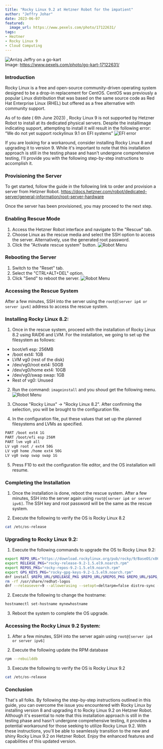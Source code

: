 ```yaml
---
title: "Rocky Linux 9.2 at Hetzner Robot for the impatient"
author: "Jeffry Johar"
date: 2023-06-07
featured:
  image_url: https://www.pexels.com/photo/17122631/
tags:
- Heztner
- Rocky Linux 9
- Cloud Computing
---
```


![Arrizq Jeffry on a go-kart](/blog/2023/06/rocky-linux-9.2-at-hetzner-robot-for-the-impatient/arrizqjeffry.webp)
<br>Image: https://www.pexels.com/photo/go-kart-17122631/

### Introduction
Rocky Linux is a free and open-source community-driven operating system designed to be a drop-in replacement for CentOS. CentOS was previously a popular Linux distribution that was based on the same source code as Red Hat Enterprise Linux (RHEL) but offered as a free alternative with community support.

As of to date ( 6th June 2023) , Rocky Linux 9 is not supported by Hetzner Robot to install at its dedicated physical servers. Despite the installimage indicating support, attempting to install it will result in the following error: “We do not yet support rockylinux 9.1 on EFI systems”
![EFI error](/blog/2023/06/rocky-linux-9.2-at-hetzner-robot-for-the-impatient/efi-error.webp)

If you are looking for a workaround, consider installing Rocky Linux 8 and upgrading it to version 9. While it's important to note that this installation approach is still in the testing phase and hasn't undergone comprehensive testing, I'll provide you with the following step-by-step instructions to accomplish it.

### Provisioning the Server
To get started, follow the guide in the following link  to order and provision a server from Hetzner Robot. 
https://docs.hetzner.com/robot/dedicated-server/general-information/root-server-hardware

Once the server has been provisioned, you may proceed to the next step. 


### Enabling Rescue Mode

1. Access the Hetzner Robot interface and navigate to the "Rescue" tab.
2. Choose Linux as the rescue media and select the SSH option to access the server. Alternatively, use the generated root password.
3. Click the "Activate rescue system" button.
![Robot Menu](/blog/2023/06/rocky-linux-9.2-at-hetzner-robot-for-the-impatient/robot-rescue.webp)

### Rebooting the Server

1. Switch to the "Reset" tab.
2. Select the "CTRL+ALT+DEL" option.
3. Click "Send" to reboot the server.
![Robot Menu](/blog/2023/06/rocky-linux-9.2-at-hetzner-robot-for-the-impatient/robot-reset.webp)

### Accessing the Rescue System

After a few minutes, SSH into the server using the `root@[server ip4 or server ipv6]` address to access the rescue system.

### Installing Rocky Linux 8.2:

1. Once in the rescue system, proceed with the installation of Rocky Linux 8.2 using RAID6 and LVM. For the installation, we going to set up the filesystem as follows:

- boot/efi esp: 256MB
- /boot ext4: 1GB
- LVM vg0 (rest of the disk)
- /dev/vg0/root ext4: 50GB
- /dev/vg0/home ext4: 10GB
- /dev/vg0/swap swap: 1GB
- Rest of vg0: Unused

2. Run the command: `imageinstall` and you shoud get the following menu. 
![Robot Menu](/blog/2023/06/rocky-linux-9.2-at-hetzner-robot-for-the-impatient/installimage.webp)

3. Choose "Rocky Linux" -> "Rocky Linux 8.2". After confirming the selection, you will be brought to the configuration file. 

4. In the configuration file, put these values that set up the planned filesystems and LVMs as specified.
```bash
PART /boot ext4 1G
PART /boot/efi esp 256M
PART lvm vg0 all
LV vg0 root / ext4 50G
LV vg0 home /home ext4 50G
LV vg0 swap swap swap 1G
```
5. Press F10 to exit the configuration file editor, and the OS installation will resume.

### Completing the Installation

1. Once the installation is done, reboot the rescue system.
After a few minutes, SSH into the server again using `root@[server ip4 or server ipv6]`. The SSH key and root password will be the same as the rescue system.

2. Execute the following to verify the OS is Rocky Linux 8.2
```bash
cat /etc/os-release
```

### Upgrading to Rocky Linux 9.2:

1. Execute the following commands to upgrade the OS to Rocky Linux 9.2:

```bash
export REPO_URL="https://download.rockylinux.org/pub/rocky/9/BaseOS/x86_64/os/Packages/r"
export RELEASE_PKG="rocky-release-9.2-1.5.el9.noarch.rpm"
export REPOS_PKG="rocky-repos-9.2-1.5.el9.noarch.rpm"
export GPG_KEYS_PKG="rocky-gpg-keys-9.2-1.5.el9.noarch.rpm"
dnf install $REPO_URL/$RELEASE_PKG $REPO_URL/$REPOS_PKG $REPO_URL/$GPG_KEYS_PKG
rm -rf /usr/share/redhat-logos
dnf --releasever=9 --allowerasing --setopt=deltarpm=false distro-sync -y
```
2. Execute the following to change the hostname:
```bash
hostnamectl set-hostname mynewhostname
```

3. Reboot the system to complete the OS upgrade.


### Accessing the Rocky Linux 9.2 System:
1. After a few minutes, SSH into the server again using `root@[server ip4 or server ipv6]`

2. Execute the following update the RPM database
```bash
rpm --rebuilddb
```

3. Execute the following to verify the OS is Rocky Linux 9.2
```bash
cat /etc/os-release
```

### Conclusion
That's all folks. By following the step-by-step instructions outlined in this guide, you can overcome the issue you encountered with Rocky Linux by installing version 8 and upgrading it to Rocky Linux 9.2 on Hetzner Robot. Although it's essential to note that this installation approach is still in the testing phase and hasn't undergone comprehensive testing, it provides a potential workaround for those seeking to utilize Rocky Linux 9.2. With these instructions, you'll be able to seamlessly transition to the new and shiny Rocky Linux 9.2 on Hetzner Robot. Enjoy the enhanced features and capabilities of this updated version.

